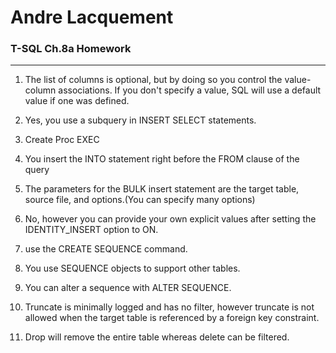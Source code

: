 ﻿# Andre Lacquement
### T-SQL Ch.8a Homework
---

1. The list of columns is optional, but by doing so you control the value-column associations. If you don't specify a value, SQL will use a default value if one was defined. 

1. Yes, you use a subquery in INSERT SELECT statements. 

1. Create Proc EXEC

1. You insert the INTO statement right before the FROM clause of the query 

1. The parameters for the BULK insert statement are the target table, source file, and options.(You can specify many options)

1. No, however you can provide your own explicit values after setting the IDENTITY_INSERT option to ON. 

1. use the CREATE SEQUENCE command. 

1. You use SEQUENCE objects to support other tables.

1. You can alter a sequence with ALTER SEQUENCE.

1. Truncate is minimally logged and has no filter, however truncate is not allowed when the target table is referenced by a foreign key constraint.

1. Drop will remove the entire table whereas delete can be filtered. 